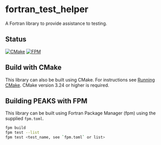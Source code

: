 # fortran_test_helper
A Fortran library to provide assistance to testing.

## Status
[![CMake](https://github.com/jchristopherson/fortran_test_helper/actions/workflows/cmake.yml/badge.svg)](https://github.com/jchristopherson/fortran_test_helpers/actions/workflows/cmake.yml)
[![FPM](https://github.com/jchristopherson/fortran_test_helper/actions/workflows/fpm.yml/badge.svg)](https://github.com/jchristopherson/fortran_test_helpers/actions/workflows/fpm.yml)

## Build with CMake
This library can also be built using CMake.  For instructions see [Running CMake](https://cmake.org/runningcmake/).  CMake version 3.24 or higher is required.

## Building PEAKS with FPM
This library can be built using Fortran Package Manager (fpm) using the supplied `fpm.toml`.
```bash
fpm build
fpm test --list
fpm test <test_name, see `fpm.toml` or list>
```